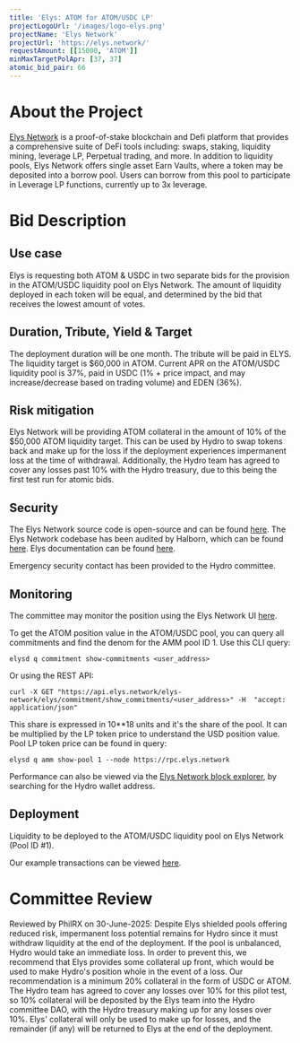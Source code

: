 ```yaml
---
title: 'Elys: ATOM for ATOM/USDC LP'
projectLogoUrl: '/images/logo-elys.png'
projectName: 'Elys Network'
projectUrl: 'https://elys.network/'
requestAmount: [[15000, 'ATOM']]
minMaxTargetPolApr: [37, 37]
atomic_bid_pair: 66
---
```


# About the Project

[Elys Network](https://elys.network/) is a proof-of-stake blockchain and Defi platform that provides a comprehensive suite of DeFi tools including: swaps, staking, liquidity mining, leverage LP, Perpetual trading, and more. In addition to liquidity pools, Elys Network offers single asset Earn Vaults, where a token may be deposited into a borrow pool. Users can borrow from this pool to participate in Leverage LP functions, currently up to 3x leverage.

# Bid Description

## Use case

Elys is requesting both ATOM & USDC in two separate bids for the provision in the ATOM/USDC liquidity pool on Elys Network. The amount of liquidity deployed in each token will be equal, and determined by the bid that receives the lowest amount of votes.

## Duration, Tribute, Yield & Target

The deployment duration will be one month. The tribute will be paid in ELYS. The liquidity target is $60,000 in ATOM. Current APR on the ATOM/USDC liquidity pool is 37%, paid in USDC (1% + price impact, and may increase/decrease based on trading volume) and EDEN (36%).

## Risk mitigation

Elys Network will be providing ATOM collateral in the amount of 10% of the $50,000 ATOM liquidity target. This can be used by Hydro to swap tokens back and make up for the loss if the deployment experiences impermanent loss at the time of withdrawal. Additionally, the Hydro team has agreed to cover any losses past 10% with the Hydro treasury, due to this being the first test run for atomic bids.

## Security

The Elys Network source code is open-source and can be found [here](https://github.com/elys-network/elys). The Elys Network codebase has been audited by Halborn, which can be found [here](https://www.halborn.com/audits/elys-network/elys-modules). Elys documentation can be found [here](https://elys-network.gitbook.io/docs).

Emergency security contact has been provided to the Hydro committee.

## Monitoring

The committee may monitor the position using the Elys Network UI [here](https://app.elys.network/earn/mining#liquidity-positions).

To get the ATOM position value in the ATOM/USDC pool, you can query all commitments and find the denom for the AMM pool ID 1. Use this CLI query:

`elysd q commitment show-commitments <user_address>`

Or using the REST API:

`curl -X GET "https://api.elys.network/elys-network/elys/commitment/show_commitments/<user_address>" -H  "accept: application/json"`

This share is expressed in 10\*\*18 units and it's the share of the pool. It can be multiplied by the LP token price to understand the USD position value. Pool LP token price can be found in query:

`elysd q amm show-pool 1 --node https://rpc.elys.network`

Performance can also be viewed via the [Elys Network block explorer](https://mainnet.itrocket.net/elys/), by searching for the Hydro wallet address.

## Deployment

Liquidity to be deployed to the ATOM/USDC liquidity pool on Elys Network (Pool ID #1).

Our example transactions can be viewed [here](https://elysscan.io/tx/4571dc37bb36b979edca77becbe49ad0a20f84f9c560fa9bccc18eba81bf0db2).

# Committee Review

Reviewed by PhilRX on 30-June-2025: Despite Elys shielded pools offering reduced risk, impermanent loss potential remains for Hydro since it must withdraw liquidity at the end of the deployment. If the pool is unbalanced, Hydro would take an immediate loss. In order to prevent this, we recommend that Elys provides some collateral up front, which would be used to make Hydro's position whole in the event of a loss. Our recommendation is a minimum 20% collateral in the form of USDC or ATOM. The Hydro team has agreed to cover any losses over 10% for this pilot test, so 10% collateral will be deposited by the Elys team into the Hydro committee DAO, with the Hydro treasury making up for any losses over 10%. Elys' collateral will only be used to make up for losses, and the remainder (if any) will be returned to Elys at the end of the deployment.

